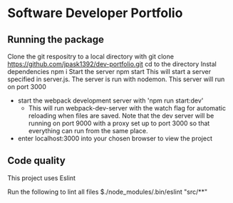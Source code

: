 # Software Developer Portfolio

## Running the package

Clone the git respositry to a local directory with
    git clone https://github.com/jpask1392/dev-portfolio.git
cd to the directory 
Instal dependencies 
    npm i
Start the server
    npm start
This will start a server specified in server.js. The server is run with nodemon. This server will run on port 3000

* start the webpack development server with 'npm run start:dev'
	- This will run webpack-dev-server with the watch flag for automatic reloading when files are saved. Note that the dev server will be running on port 9000 with a proxy set up to port 3000 so that everything can run from the same place.
* enter localhost:3000 into your chosen browser to view the project

## Code quality 
	
This project uses Eslint

Run the following to lint all files
    $./node_modules/.bin/eslint "src/**"